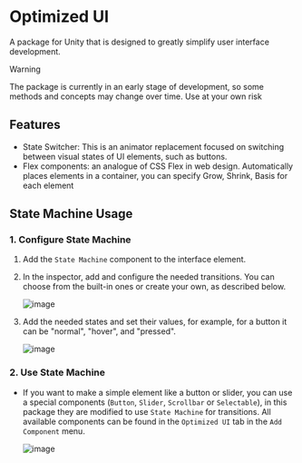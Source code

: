 # Optimized UI
A package for Unity that is designed to greatly simplify user interface development.

> [!WARNING]
> The package is currently in an early stage of development, so some methods and concepts may change over time. Use at your own risk

## Features
- State Switcher: This is an animator replacement focused on switching between visual states of UI elements, such as buttons.
- Flex components: an analogue of CSS Flex in web design. Automatically places elements in a container, you can specify Grow, Shrink, Basis for each element

## State Machine Usage
### 1. Configure State Machine
1. Add the `State Machine` component to the interface element.
2. In the inspector, add and configure the needed transitions. You can choose from the built-in ones or create your own, as described below.
   
   ![image](https://github.com/TarasK8/Optimized-UI-for-Unity/assets/108939631/316553ec-1bbd-45dd-9f1b-52312d8b7bb3)

3. Add the needed states and set their values, for example, for a button it can be "normal", "hover", and "pressed".

   ![image](https://github.com/TarasK8/Optimized-UI-for-Unity/assets/108939631/f6db9260-60d8-4b0f-91ef-c923e62f0782)

### 2. Use State Machine
- If you want to make a simple element like a button or slider, you can use a special components (`Button`, `Slider`, `Scrollbar` or `Selectable`), in this package they are modified to use `State Machine` for transitions. All available components can be found in the `Optimized UI` tab in the `Add Component` menu.

  ![image](https://github.com/TarasK8/Optimized-UI-for-Unity/assets/108939631/10f067f5-8fcb-4ac6-9e5b-de2af0966cc1)

  
